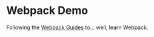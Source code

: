 # Webpack Demo
Following the [Webpack Guides](https://webpack.js.org/guides/) to... well, learn Webpack.